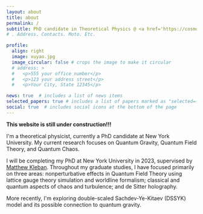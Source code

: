 ```yaml
---
layout: about
title: about
permalink: /
subtitle: PhD candidate in Theoretical Physics @ <a href='https://cosmo.nyu.edu/'>Center for Cosmology and Particle Physics, New York University</a>
# . Address. Contacts. Moto. Etc.

profile:
  align: right
  image: xuyao.jpg
  image_circular: false # crops the image to make it circular
  # address: >
  #   <p>555 your office number</p>
  #   <p>123 your address street</p>
  #   <p>Your City, State 12345</p>

news: true  # includes a list of news items
selected_papers: true # includes a list of papers marked as "selected={true}"
social: true  # includes social icons at the bottom of the page
---
```

**This website is still under construction!!!**

I'm a theoretical physicist, currently a PhD candidate at New York University.
My current research focuses on Quantum Gravity, Quantum Field Theory, and Quantum Chaos.

I will be completing my PhD at New York University in 2023, supervised by [Matthew Kleban](https://cosmo.nyu.edu/index.php/people/information/?userid=9Lzn5tSgPg). Throughout my graduate studies, I have focused primarily on three areas: nonperturbative effects in Quantum Field Theory using lattice gauge theory simulation and worldline formalism; classical and quantum aspects of chaos and turbulence; and de Sitter holography.

More recently, I'm exploring double-scaled Sachdev-Ye-Kitaev (DSSYK) model and its possible connection to quantum gravity.

<!-- Write your biography here. Tell the world about yourself. 

Link to your favorite [subreddit](http://reddit.com). You can put a picture in, too. The code is already in, just name your picture `prof_pic.jpg` and put it in the `img/` folder.

Put your address / P.O. box / other info right below your picture. You can also disable any these elements by editing `profile` property of the YAML header of your `_pages/about.md`. Edit `_bibliography/papers.bib` and Jekyll will render your [publications page](/al-folio/publications/) automatically.

Link to your social media connections, too. This theme is set up to use [Font Awesome icons](http://fortawesome.github.io/Font-Awesome/) and [Academicons](https://jpswalsh.github.io/academicons/), like the ones below. Add your Facebook, Twitter, LinkedIn, Google Scholar, or just disable all of them. -->

